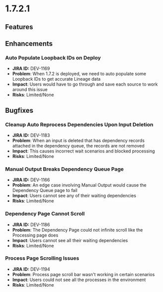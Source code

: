 # 1.7.2.1



## Features

## Enhancements

### Auto Populate Loopback IDs on Deploy

* **JIRA ID:** DEV-1169
* **Problem**: When 1.7.2 is deployed, we need to auto populate some Loopback IDs to get accurate Lineage data
* **Impact**: Users would have to go through and save each source to work around this issue
* **Risks**: Limited/None

## Bugfixes

### Cleanup Auto Reprocess Dependencies Upon Input Deletion

* **JIRA ID:** DEV-1183
* **Problem**: When an input is deleted that has dependency records attached in the dependency queue, the records are not removed
* **Impact**: This causes incorrect wait scenarios and blocked processing
* **Risks**: Limited/None

### Manual Output Breaks Dependency Queue Page

* **JIRA ID:** DEV-1166
* **Problem**: An edge case involving Manual Output would cause the Dependency Queue page to fail
* **Impact**: Users cannot see any of their waiting dependencies 
* **Risks**: Limited/None

### Dependency Page Cannot Scroll

* **JIRA ID:** DEV-1186
* **Problem**: The Dependency Page could not infinite scroll like the Processing page does
* **Impact**: Users cannot see all their waiting dependencies 
* **Risks**: Limited/None

### Process Page Scrolling Issues

* **JIRA ID:** DEV-1194
* **Problem**: Process page scroll bar wasn't working in certain scenarios
* **Impact**: Users could not see all the processes in the environment
* **Risks**: Limited/None

